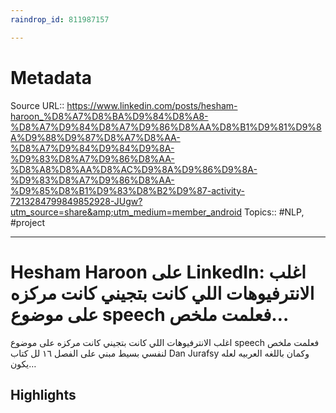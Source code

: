 ```yaml
---
raindrop_id: 811987157

---
```


# Metadata
Source URL:: https://www.linkedin.com/posts/hesham-haroon_%D8%A7%D8%BA%D9%84%D8%A8-%D8%A7%D9%84%D8%A7%D9%86%D8%AA%D8%B1%D9%81%D9%8A%D9%88%D9%87%D8%A7%D8%AA-%D8%A7%D9%84%D9%84%D9%8A-%D9%83%D8%A7%D9%86%D8%AA-%D8%A8%D8%AA%D8%AC%D9%8A%D9%86%D9%8A-%D9%83%D8%A7%D9%86%D8%AA-%D9%85%D8%B1%D9%83%D8%B2%D9%87-activity-7213284799849852928-JUgw?utm_source=share&amp;utm_medium=member_android
Topics:: #NLP, #project

---
# Hesham Haroon على LinkedIn: اغلب الانترفيوهات اللي كانت بتجيني كانت مركزه على موضوع speech فعلمت ملخص…

اغلب الانترفيوهات اللي كانت بتجيني كانت مركزه على موضوع speech  فعلمت ملخص لنفسي بسيط مبني على الفصل ١٦ لل كتاب Dan Jurafsy   وكمان باللغه العربيه لعله يكون…

## Highlights
